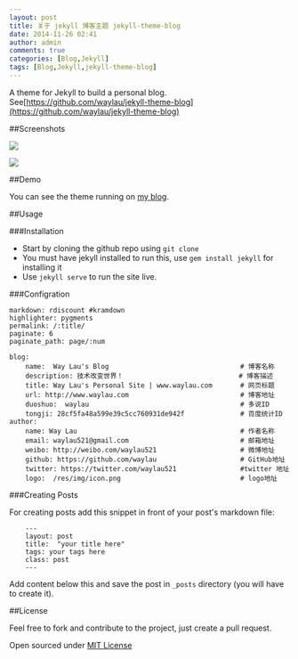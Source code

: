 ```yaml
---
layout: post
title: 关于 jekyll 博客主题 jekyll-theme-blog
date: 2014-11-26 02:41
author: admin
comments: true
categories: [Blog,Jekyll]
tags: [Blog,Jekyll,jekyll-theme-blog]
---
```



A theme for Jekyll to build a personal blog. See[https://github.com/waylau/jekyll-theme-blog](https://github.com/waylau/jekyll-theme-blog)

##Screenshots

![](http://99btgc01.info/uploads/2014/11/jekyll-theme%281%29.jpg)

![](http://99btgc01.info/uploads/2014/11/jekyll-theme2%281%29.jpg)

##Demo

You can see the theme running on [my blog](http://www.waylau.com/).

<!-- more -->

##Usage

###Installation

- Start by cloning the github repo using `git clone`
- You must have jekyll installed to run this, use `gem install jekyll` for installing it
- Use `jekyll serve` to run the site live.

###Configration

	markdown: rdiscount #kramdown
	highlighter: pygments
	permalink: /:title/
	paginate: 6
	paginate_path: page/:num
	
	blog:
	    name:  Way Lau's Blog                                 # 博客名称
	    description: 技术改变世界！                             # 博客描述
	    title: Way Lau's Personal Site | www.waylau.com       # 网页标题
	    url: http://www.waylau.com                            # 博客地址
	    duoshuo:  waylau                                      # 多说ID
	    tongji: 28cf5fa48a599e39c5cc760931de942f              # 百度统计ID
	author:
	    name: Way Lau                                         # 作者名称
	    email: waylau521@gmail.com                            # 邮箱地址
	    weibo: http://weibo.com/waylau521                     # 微博地址
	    github: https://github.com/waylau                     # GitHub地址
	    twitter: https://twitter.com/waylau521                #twitter 地址
	    logo:  /res/img/icon.png                              # logo地址

###Creating Posts

For creating posts add this snippet in front of your post's markdown file:

```
	---
	layout: post
	title:  "your title here"
	tags: your tags here
	class: post
	---

```

Add content below this and save the post in `_posts` directory (you will have to create it).

##License

Feel free to fork and contribute to the project, just create a pull request.

Open sourced under [MIT License](LICENSE.md) 

